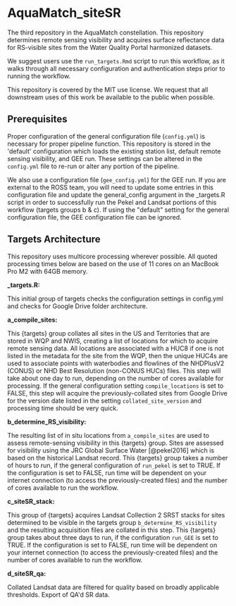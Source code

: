 # AquaMatch_siteSR

The third repository in the AquaMatch constellation. This repository determines remote sensing visibility and acquires surface reflectance data for RS-visible sites from the Water Quality Portal harmonized datasets.

We suggest users use the `run_targets.Rmd` script to run this workflow, as it walks through all necessary configuration and authentication steps prior to running the workflow.

This repository is covered by the MIT use license. We request that all downstream uses of this work be available to the public when possible.

## Prerequisites

Proper configuration of the general configuration file (`config.yml`) is necessary for proper pipeline function. This repository is stored in the 'default' configuration which loads the existing station list, default remote sensing visibility, and GEE run. These settings can be altered in the `config.yml` file to re-run or alter any portion of the pipeline.

We also use a configuration file (`gee_config.yml`) for the GEE run. If you are external to the ROSS team, you will need to update some entries in this configuration file and update the general_config argument in the \_targets.R script in order to successfully run the Pekel and Landsat portions of this workflow (targets groups b & c). If using the "default" setting for the general configuration file, the GEE configuration file can be ignored.

## Targets Architecture

This repository uses multicore processing wherever possible. All quoted processing times below are based on the use of 11 cores on an MacBook Pro M2 with 64GB memory.

**\_targets.R:**

This initial group of targets checks the configuration settings in config.yml and checks for Google Drive folder architecture.

**a_compile_sites:**

This {targets} group collates all sites in the US and Territories that are stored in WQP and NWIS, creating a list of locations for which to acquire remote sensing data. All locations are associated with a HUC8 if one is not listed in the metadata for the site from the WQP, then the unique HUC4s are used to associate points with waterbodies and flowlines of the NHDPlusV2 (CONUS) or NHD Best Resolution (non-CONUS HUCs) files. This step will take about one day to run, depending on the number of cores available for processing. If the general configuration setting `compile_locations` is set to FALSE, this step will acquire the previously-collated sites from Google Drive for the version date listed in the setting `collated_site_version` and processing time should be very quick.

**b_determine_RS_visibility:**

The resulting list of in situ locations from `a_compile_sites` are used to assess remote-sensing visibility in this {targets} group. Sites are assessed for visibility using the JRC Global Surface Water [@pekel2016] which is based on the historical Landsat record. This {targets} group takes a number of hours to run, if the general configuration of `run_pekel` is set to TRUE. If the configuration is set to FALSE, run time will be dependent on your internet connection (to access the previously-created files) and the number of cores available to run the workflow.

**c_siteSR_stack:**

This group of {targets} acquires Landsat Collection 2 SRST stacks for sites determined to be visible in the targets group `b_determine_RS_visibility` and the resulting acquisition files are collated in this step. This {targets} group takes about three days to run, if the configuration `run_GEE` is set to TRUE. If the configuration is set to FALSE, run time will be dependent on your internet connection (to access the previously-created files) and the number of cores available to run the workflow.

**d_siteSR_qa:**

Collated Landsat data are filtered for quality based on broadly applicable thresholds. Export of QA'd SR data.
